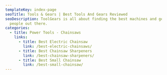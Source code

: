 ```yaml
---
templateKey: index-page
seoTitle: Tools & Gears | Best Tools And Gears Reviewed
seoDescription: ToolGears is all about finding the best machines and gears for
  people out there.
categories:
  - title: Power Tools - Chainsaws
    links:
      - title: Best Electric Chainsaw
        link: /best-electric-chainsaws/
      - title: Best Chainsaw Sharpeners
        link: /best-chainsaw-sharpeners/
      - title: Best Small Chainsaw
        link: /best-small-chainsaw/
---
```

